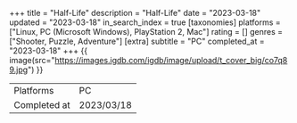 +++
title = "Half-Life"
description = "Half-Life"
date = "2023-03-18"
updated = "2023-03-18"
in_search_index = true
[taxonomies]
platforms = ["Linux, PC (Microsoft Windows), PlayStation 2, Mac"]
rating = []
genres = ["Shooter, Puzzle, Adventure"]
[extra]
subtitle = "PC"
completed_at = "2023-03-18"
+++
{{ image(src="https://images.igdb.com/igdb/image/upload/t_cover_big/co7q89.jpg") }}

|              |            |
| ------------ | ---------- |
| Platforms    | PC |
| Completed at | 2023/03/18 |

